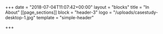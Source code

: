 +++
date = "2018-07-04T11:07:42+00:00"
layout = "blocks"
title = "In About"
[[page_sections]]
block = "header-3"
logo = "/uploads/casestudy-desktop-1.jpg"
template = "simple-header"

+++
